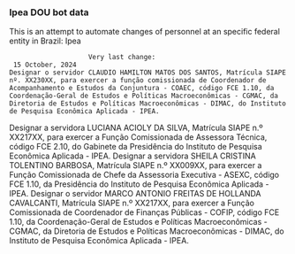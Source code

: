  ### Ipea DOU bot data
 This is an attempt to automate changes of personnel at an specific federal entity in Brazil: Ipea
 
                        Very last change: 
 	 15 October, 2024
	Designar o servidor CLAUDIO HAMILTON MATOS DOS SANTOS, Matrícula SIAPE nº. XX230XX, para exercer a função comissionada de Coordenador de Acompanhamento e Estudos da Conjuntura - COAEC, código FCE 1.10, da Coordenação-Geral de Estudos e Políticas Macroeconômicas - CGMAC, da Diretoria de Estudos e Políticas Macroeconômicas - DIMAC, do Instituto de Pesquisa Econômica Aplicada - IPEA.
Designar a servidora LUCIANA ACIOLY DA SILVA, Matrícula SIAPE n.º XX217XX, para exercer a Função Comissionada de Assessora Técnica, código FCE 2.10, do Gabinete da Presidência do Instituto de Pesquisa Econômica Aplicada - IPEA.
Designar a servidora SHEILA CRISTINA TOLENTINO BARBOSA, Matrícula SIAPE n.º XX009XX, para exercer a Função Comissionada de Chefe da Assessoria Executiva - ASEXC, código FCE 1.10, da Presidência do Instituto de Pesquisa Econômica Aplicada - IPEA.
Designar o servidor MARCO ANTONIO FREITAS DE HOLLANDA CAVALCANTI, Matrícula SIAPE n.º XX217XX, para exercer a Função Comissionada de Coordenador de Finanças Públicas - COFIP, código FCE 1.10, da Coordenação-Geral de Estudos e Políticas Macroeconômicas - CGMAC, da Diretoria de Estudos e Políticas Macroeconômicas - DIMAC, do Instituto de Pesquisa Econômica Aplicada - IPEA.

